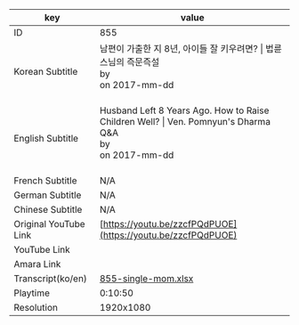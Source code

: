 |  key  |  value  |
|-------|---------|
| ID            | 855 |
| Korean Subtitle | 남편이 가출한 지 8년, 아이들 잘 키우려면? \| 법륜스님의 즉문즉설<br>by <br>on 2017-mm-dd<br><br>|
| English Subtitle | Husband Left 8 Years Ago.  How to Raise Children Well? \| Ven. Pomnyun's Dharma Q&A<br>by <br>on 2017-mm-dd<br><br>|
| French Subtitle | N/A |
| German Subtitle | N/A |
| Chinese Subtitle | N/A |
| Original YouTube Link  | [https://youtu.be/zzcfPQdPUOE](https://youtu.be/zzcfPQdPUOE) |
| YouTube Link  |  |
| Amara Link    |  |
| Transcript(ko/en) | [855-single-mom.xlsx](https://github.com/jungtosociety/dharma-qna/raw/master/sub/855/855-single-mom.xlsx) |
| Playtime | 0:10:50 |
| Resolution | 1920x1080|
